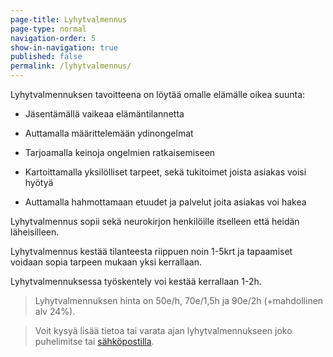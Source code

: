 ```yaml
---
page-title: Lyhytvalmennus
page-type: normal
navigation-order: 5
show-in-navigation: true
published: false
permalink: /lyhytvalmennus/
---
```






Lyhytvalmennuksen tavoitteena on löytää omalle elämälle oikea suunta:


- Jäsentämällä vaikeaa elämäntilannetta

- Auttamalla määrittelemään ydinongelmat

- Tarjoamalla keinoja ongelmien ratkaisemiseen

- Kartoittamalla yksilölliset tarpeet, sekä tukitoimet joista asiakas voisi hyötyä

- Auttamalla hahmottamaan etuudet ja palvelut joita asiakas voi hakea



Lyhytvalmennus sopii sekä neurokirjon henkilöille itselleen että heidän läheisilleen.

Lyhytvalmennus kestää tilanteesta riippuen noin 1-5krt ja tapaamiset voidaan sopia tarpeen mukaan yksi kerrallaan.

Lyhytvalmennuksessa työskentely voi kestää kerrallaan 1-2h.


> Lyhytvalmennuksen hinta on 50e/h, 70e/1,5h ja 90e/2h (+mahdollinen alv 24%).

> Voit kysyä lisää tietoa tai varata ajan lyhytvalmennukseen joko puhelimitse tai [sähköpostilla](/ota-yhteytta).
